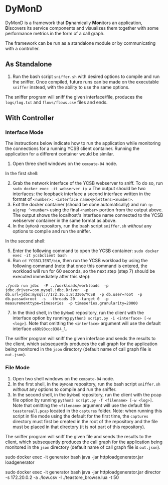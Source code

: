 # DyMonD

DyMonD is a framework that **Dy**namically **Mon**itors an application, **D**iscovers its service components and visualizes them together with some performance metrics in the form of a call graph.

The framework can be run as a standalone module or by communicating with a controller.

## As Standalone
1. Run the bash script `sniffer.sh` with desired options to compile and run the sniffer. Once compiled, future runs can be made on the executable `sniffer` instead, with the ability to use the same options.

The sniffer program will sniff the given interface/file, produces the `logs/log.txt` and `flows/flows.csv` files and ends.

## With Controller
### Interface Mode
The instructions below indicate how to run the application while monitoring the connections for a running YCSB client container. Running the application for a different container would be similar.

1. Open three shell windows on the `compute-04` node.

In the first shell:

2. Grab the network interface of the YCSB webserver to sniff. To do so, run `sudo docker exec -it webserver ip a`
The output should be two interfaces: the loopback interface a second interface written in the format of `<number>: <interface name>@<letters><number>`.
3. Exit the docker container (should be done automatically) and run `ip a|grep ^<number>` using the final `<number>` portion from the output above. The output shows the localhost's interface name connected to the YCSB webserver container in the same format as above.
4. In the `DyMonD` repository, run the bash script `sniffer.sh` *without* any options to compile and run the sniffer.

In the second shell:

5. Enter the following command to open the YCSB container: `sudo docker exec -it ycsbclient bash`
6. Run `cd YCSBCLIENT/bin`, then run the YCSB workload by using the following command (note that once this command is entered, the workload will run for 60 seconds, so the next step (step 7) should be executed immediately after this step):

`./ycsb run jdbc  -P ../workloads/workloadc  -p jdbc.driver=com.mysql.jdbc.Driver  -p db.url=jdbc:mysql://172.16.1.8:3306/YCSB  -p db.user=root  -p db.passwd=root  -s  -threads 20  -target 0  -p measurementtype=timeseries  -p timeseries.granularity=20000`

7. In the third shell, in the `DyMonD` repository, run the client with the interface option by running `python3 script.py -i <interface> [-w <log>]`. Note that omitting the `<interface>` argument will use the default interface `e69b93ccc8384_l`.

The sniffer program will sniff the given interface and sends the results to the client, which subsequently produces the call graph for the application being monitored in the `json` directory (default name of call graph file is `out.json`).

### File Mode
1. Open two shell windows on the `compute-04` node.
2. In the first shell, in the `DyMonD` repository, run the bash script `sniffer.sh` *without* any options to compile and run the sniffer.
3. In the second shell, in the `DyMonD` repository, run the client with the pcap file option by running `python3 script.py -f <filename> [-w <log>]`. Note that omitting the `<filename>` argument will use the default file `teastoreall.pcap` located in the `captures` folder. Note: when running this script in file mode using the default for the first time, the `captures` directory must first be created in the root of the repository and the file must be placed in that directory (it is not part of this repository).

The sniffer program will sniff the given file and sends the results to the client, which subsequently produces the call graph for the application being monitored in the `json` directory (default name of call graph file is `out.json`).


sudo docker exec -it generator bash
java -jar httploadgenerator.jar loadgenerator

sudo docker exec -it generator bash
java -jar httploadgenerator.jar director -s 172.20.0.2 -a ./low.csv -l ./teastore_browse.lua -t 50